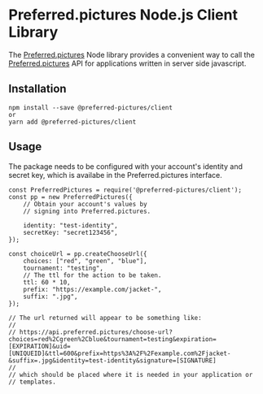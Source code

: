 # Preferred.pictures Node.js Client Library

The [Preferred.pictures](https://preferred.pictures) Node library provides a convenient way to call the
[Preferred.pictures](https://preferred.pictures) API for applications written in server side javascript.

## Installation

```
npm install --save @preferred-pictures/client
or
yarn add @preferred-pictures/client
```

## Usage

The package needs to be configured with your account's identity and
secret key, which is availabe in the Preferred.pictures interface.

```
const PreferredPictures = require('@preferred-pictures/client');
const pp = new PreferredPictures({
    // Obtain your account's values by
    // signing into Preferred.pictures.

    identity: "test-identity",
    secretKey: "secret123456",
});

const choiceUrl = pp.createChooseUrl({
    choices: ["red", "green", "blue"],
    tournament: "testing",
    // The ttl for the action to be taken.
    ttl: 60 * 10,
    prefix: "https://example.com/jacket-",
    suffix: ".jpg",
});

// The url returned will appear to be something like:
//
// https://api.preferred.pictures/choose-url?choices=red%2Cgreen%2Cblue&tournament=testing&expiration=[EXPIRATION]&uid=[UNIQUEID]&ttl=600&prefix=https%3A%2F%2Fexample.com%2Fjacket-&suffix=.jpg&identity=test-identity&signature=[SIGNATURE]
//
// which should be placed where it is needed in your application or
// templates.
```
